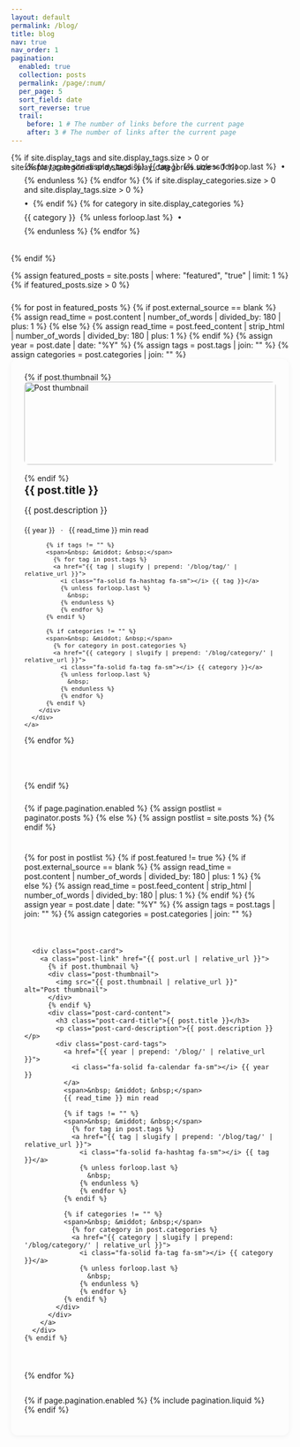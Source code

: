 ```yaml
---
layout: default
permalink: /blog/
title: blog
nav: true
nav_order: 1
pagination:
  enabled: true
  collection: posts
  permalink: /page/:num/
  per_page: 5
  sort_field: date
  sort_reverse: true
  trail:
    before: 1 # The number of links before the current page
    after: 3 # The number of links after the current page
---
```


<div class="post">

{% if site.display_tags and site.display_tags.size > 0 or site.display_categories and site.display_categories.size > 0 %}
  <div class="tag-category-list">
    <ul class="p-0 m-0">
      {% for tag in site.display_tags %}
        <li>
          <i class="fa-solid fa-hashtag fa-sm"></i> <a href="{{ tag | slugify | prepend: '/blog/tag/' | relative_url }}">{{ tag }}</a>
        </li>
        {% unless forloop.last %}
          <p>&bull;</p>
        {% endunless %}
      {% endfor %}
      {% if site.display_categories.size > 0 and site.display_tags.size > 0 %}
        <p>&bull;</p>
      {% endif %}
      {% for category in site.display_categories %}
        <li>
          <i class="fa-solid fa-tag fa-sm"></i> <a href="{{ category | slugify | prepend: '/blog/category/' | relative_url }}">{{ category }}</a>
        </li>
        {% unless forloop.last %}
          <p>&bull;</p>
        {% endunless %}
      {% endfor %}
    </ul>
  </div>
  {% endif %}

{% assign featured_posts = site.posts | where: "featured", "true" | limit: 1 %}
{% if featured_posts.size > 0 %}
<div class="featured-post">
  {% for post in featured_posts %}
  {% if post.external_source == blank %}
    {% assign read_time = post.content | number_of_words | divided_by: 180 | plus: 1 %}
  {% else %}
    {% assign read_time = post.feed_content | strip_html | number_of_words | divided_by: 180 | plus: 1 %}
  {% endif %}
  {% assign year = post.date | date: "%Y" %}
  {% assign tags = post.tags | join: "" %}
  {% assign categories = post.categories | join: "" %}
  
  <div class="post-card">
    <a class="post-link" href="{{ post.url | relative_url }}">
      {% if post.thumbnail %}
      <div class="post-thumbnail">
        <img src="{{ post.thumbnail | relative_url }}" alt="Post thumbnail">
      </div>
      {% endif %}
      <div class="post-card-content">
        <div class="pin-icon">
          <i class="fa-solid fa-thumbtack fa-xs"></i>
        </div>
        <h3 class="post-card-title">{{ post.title }}</h3>
        <p class="post-card-description">{{ post.description }}</p>
        <div class="post-card-tags">
          <a href="{{ year | prepend: '/blog/' | relative_url }}">
            <i class="fa-solid fa-calendar fa-sm"></i> {{ year }}
          </a>
          <span>&nbsp; &middot; &nbsp;</span>
          {{ read_time }} min read

          {% if tags != "" %}
          <span>&nbsp; &middot; &nbsp;</span>
            {% for tag in post.tags %}
            <a href="{{ tag | slugify | prepend: '/blog/tag/' | relative_url }}">
              <i class="fa-solid fa-hashtag fa-sm"></i> {{ tag }}</a>
              {% unless forloop.last %}
                &nbsp;
              {% endunless %}
              {% endfor %}
          {% endif %}

          {% if categories != "" %}
          <span>&nbsp; &middot; &nbsp;</span>
            {% for category in post.categories %}
            <a href="{{ category | slugify | prepend: '/blog/category/' | relative_url }}">
              <i class="fa-solid fa-tag fa-sm"></i> {{ category }}</a>
              {% unless forloop.last %}
                &nbsp;
              {% endunless %}
              {% endfor %}
          {% endif %}
        </div>
      </div>
    </a>
  </div>
  {% endfor %}
</div>
<hr>
{% endif %}

<div class="post-list">
  {% if page.pagination.enabled %}
    {% assign postlist = paginator.posts %}
  {% else %}
    {% assign postlist = site.posts %}
  {% endif %}

  {% for post in postlist %}
    {% if post.featured != true %}
      {% if post.external_source == blank %}
        {% assign read_time = post.content | number_of_words | divided_by: 180 | plus: 1 %}
      {% else %}
        {% assign read_time = post.feed_content | strip_html | number_of_words | divided_by: 180 | plus: 1 %}
      {% endif %}
      {% assign year = post.date | date: "%Y" %}
      {% assign tags = post.tags | join: "" %}
      {% assign categories = post.categories | join: "" %}

      <div class="post-card">
        <a class="post-link" href="{{ post.url | relative_url }}">
          {% if post.thumbnail %}
          <div class="post-thumbnail">
            <img src="{{ post.thumbnail | relative_url }}" alt="Post thumbnail">
          </div>
          {% endif %}
          <div class="post-card-content">
            <h3 class="post-card-title">{{ post.title }}</h3>
            <p class="post-card-description">{{ post.description }}</p>
            <div class="post-card-tags">
              <a href="{{ year | prepend: '/blog/' | relative_url }}">
                <i class="fa-solid fa-calendar fa-sm"></i> {{ year }}
              </a>
              <span>&nbsp; &middot; &nbsp;</span>
              {{ read_time }} min read

              {% if tags != "" %}
              <span>&nbsp; &middot; &nbsp;</span>
                {% for tag in post.tags %}
                <a href="{{ tag | slugify | prepend: '/blog/tag/' | relative_url }}">
                  <i class="fa-solid fa-hashtag fa-sm"></i> {{ tag }}</a>
                  {% unless forloop.last %}
                    &nbsp;
                  {% endunless %}
                  {% endfor %}
              {% endif %}

              {% if categories != "" %}
              <span>&nbsp; &middot; &nbsp;</span>
                {% for category in post.categories %}
                <a href="{{ category | slugify | prepend: '/blog/category/' | relative_url }}">
                  <i class="fa-solid fa-tag fa-sm"></i> {{ category }}</a>
                  {% unless forloop.last %}
                    &nbsp;
                  {% endunless %}
                  {% endfor %}
              {% endif %}
            </div>
          </div>
        </a>
      </div>
    {% endif %}
  {% endfor %}
</div>

{% if page.pagination.enabled %}
{% include pagination.liquid %}
{% endif %}

</div>

<style>
/* Custom card colors utilizing theme variables */
:root {
  --card-bg: var(--global-bg-color);
  --card-text: var(--global-text-color);
  --card-link: var(--global-theme-color);
  --card-hover: rgba(0, 0, 0, 0.03);
  --card-shadow: 0 2px 10px rgba(0, 0, 0, 0.05);
  --card-shadow-hover: 0 5px 15px rgba(0, 0, 0, 0.1);
}

html[data-theme="dark"] {
  --card-hover: rgba(255, 255, 255, 0.05);
  --card-shadow: 0 2px 10px rgba(0, 0, 0, 0.2);
  --card-shadow-hover: 0 5px 15px rgba(0, 0, 0, 0.3);
}

.header-bar {
  display: none;
}

.tag-category-list {
  display: block;
  margin: 0 0 2rem 0;
  margin-top: -2rem;
}

.tag-category-list ul {
  display: flex;
  flex-wrap: wrap;
  list-style: none;
  align-items: center;
  gap: 0.5rem;
}

.tag-category-list ul p {
  margin: 0;
  display: flex;
  align-items: center;
  height: 100%;
  line-height: 1;
}

.tag-category-list li {
  display: inline-flex;
  align-items: center;
}

.tag-category-list a {
  color: var(--global-theme-color);
  text-decoration: none;
  font-size: 0.9rem;
}

.tag-category-list a:hover {
  text-decoration: underline;
}

.featured-post {
  margin: 1.5rem 0 2rem 0;
  width: 100%;
}

.pin-icon {
  float: right;
  color: var(--global-theme-color);
}

hr {
  background-color: var(--global-divider-color);
  height: 1px;
  border: none;
  margin: 2rem 0;
}

.post-list {
  display: flex;
  flex-direction: column;
  gap: 1.5rem;
  margin-top: 1.5rem;
}

.post-card {
  display: flex;
  flex-direction: column;
  height: auto;
  min-height: 150px;
  border-radius: 12px;
  border: none;
  padding: 1.5rem;
  transition: transform 0.2s ease, box-shadow 0.2s ease;
  background-color: var(--card-bg);
  box-shadow: var(--card-shadow);
}

.post-card:hover {
  transform: translateY(-3px);
  box-shadow: var(--card-shadow-hover);
  background-color: var(--card-hover);
}

.post-link {
  display: block;
  color: var(--card-text);
  text-decoration: none;
}

.post-link:hover {
  text-decoration: none;
}

.post-link:hover .post-card-title,
.post-link:hover .post-card-description {
  text-decoration: none !important;
}

.post-thumbnail {
  flex: 0 0 auto;
  margin-bottom: 1rem;
}

.post-thumbnail img {
  width: 100%;
  height: 100%;
  object-fit: cover;
  border-radius: 8px;
}

.post-card-content {
  display: flex;
  flex-direction: column;
  min-height: 120px;
}

.post-card-title {
  font-size: 1.25rem;
  margin: 0 0 0.75rem 0;
  color: var(--global-theme-color);
  line-height: 1.3;
  flex-grow: 0;
}

.post-card-description {
  font-size: 0.95rem;
  line-height: 1.6;
  margin: 0 0 1rem 0; 
  color: var(--card-text);
  flex-grow: 1;
}

.post-card-tags {
  font-size: 0.8rem;
  color: var(--global-text-color-light);
  white-space: nowrap;
  overflow: hidden;
  text-overflow: ellipsis;
}

.post-card-tags a {
  color: var(--global-theme-color);
  text-decoration: none;
}

.post-card-tags a:hover {
  text-decoration: none;
}

@media (min-width: 768px) {
  .post-link {
    display: block;
  }
  
  .post-thumbnail {
    height: 150px; 
  }
}
</style>